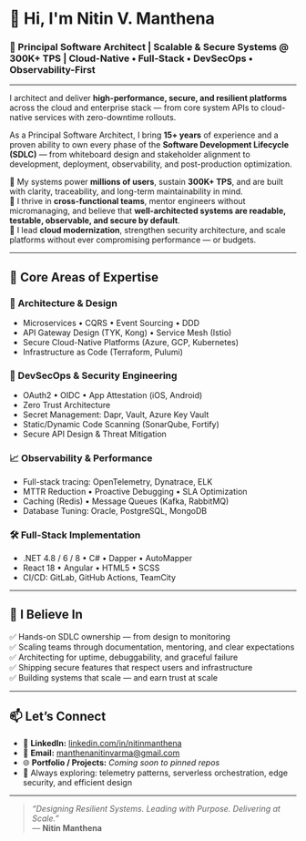 # 👋 Hi, I'm Nitin V. Manthena

### 🚀 Principal Software Architect | Scalable & Secure Systems @ 300K+ TPS | Cloud-Native • Full-Stack • DevSecOps • Observability-First

---

I architect and deliver **high-performance, secure, and resilient platforms** across the cloud and enterprise stack — from core system APIs to cloud-native services with zero-downtime rollouts.

As a Principal Software Architect, I bring **15+ years** of experience and a proven ability to own every phase of the **Software Development Lifecycle (SDLC)** — from whiteboard design and stakeholder alignment to development, deployment, observability, and post-production optimization.

🔹 My systems power **millions of users**, sustain **300K+ TPS**, and are built with clarity, traceability, and long-term maintainability in mind.  
🔹 I thrive in **cross-functional teams**, mentor engineers without micromanaging, and believe that **well-architected systems are readable, testable, observable, and secure by default**.  
🔹 I lead **cloud modernization**, strengthen security architecture, and scale platforms without ever compromising performance — or budgets.

---

## 🧠 Core Areas of Expertise

### 👷 Architecture & Design
- Microservices • CQRS • Event Sourcing • DDD  
- API Gateway Design (TYK, Kong) • Service Mesh (Istio)  
- Secure Cloud-Native Platforms (Azure, GCP, Kubernetes)  
- Infrastructure as Code (Terraform, Pulumi)  

### 🔐 DevSecOps & Security Engineering
- OAuth2 • OIDC • App Attestation (iOS, Android)  
- Zero Trust Architecture  
- Secret Management: Dapr, Vault, Azure Key Vault  
- Static/Dynamic Code Scanning (SonarQube, Fortify)  
- Secure API Design & Threat Mitigation  

### 📈 Observability & Performance
- Full-stack tracing: OpenTelemetry, Dynatrace, ELK  
- MTTR Reduction • Proactive Debugging • SLA Optimization  
- Caching (Redis) • Message Queues (Kafka, RabbitMQ)  
- Database Tuning: Oracle, PostgreSQL, MongoDB  

### 🛠️ Full-Stack Implementation
- .NET 4.8 / 6 / 8 • C# • Dapper • AutoMapper  
- React 18 • Angular • HTML5 • SCSS  
- CI/CD: GitLab, GitHub Actions, TeamCity  

---

## 🤝 I Believe In

✅ Hands-on SDLC ownership — from design to monitoring  
✅ Scaling teams through documentation, mentoring, and clear expectations  
✅ Architecting for uptime, debuggability, and graceful failure  
✅ Shipping secure features that respect users and infrastructure  
✅ Building systems that scale — and earn trust at scale  

---

## 📫 Let’s Connect

- 🔗 **LinkedIn:** [linkedin.com/in/nitinmanthena](https://www.linkedin.com/in/vmanthena)  
- 📧 **Email:** [manthenanitinvarma@gmail.com](mailto:manthenanitinvarma@gmail.com)  
- 🌐 **Portfolio / Projects:** _Coming soon to pinned repos_  
- 🧭 Always exploring: telemetry patterns, serverless orchestration, edge security, and efficient design

---
> _“Designing Resilient Systems. Leading with Purpose. Delivering at Scale.”_  
> — **Nitin Manthena**
